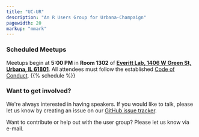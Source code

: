 ```yaml
---
title: "UC-UR"
description: "An R Users Group for Urbana-Champaign"
pagewidth: 20
markup: "mmark"
---
```


### Scheduled Meetups

Meetups begin at **5:00 PM** in **Room 1302** of **[Everitt Lab, 1406 W Green St, Urbana, IL 61801](https://www.google.com/maps/dir//Everitt+Laboratory+1406+West+Green+Street/@40.1109256,-88.2293148,793m/data=!3m1!1e3!4m9!4m8!1m0!1m5!1m1!1s0x880cd73f8ec8a0e7:0x5db444e6797c38ad!2m2!1d-88.2282581!2d40.1108975!3e2)**. All attendees must follow the established [Code of Conduct](https://wiki.r-consortium.org/view/R_Consortium_and_the_R_Community_Code_of_Conduct).
{{% schedule %}}


### Want to get involved?

We're always interested in having speakers. If you would like to talk,
please let us know by creating an issue on our [GitHub issue tracker](https://github.com/UrbanaChampaignUseR/UrbanaChampaignUseR.github.io/issues/new).

Want to contribute or help out with the user group? Please let us know
via e-mail. 
